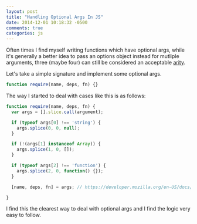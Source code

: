 ```yaml
---
layout: post
title: "Handling Optional Args In JS"
date: 2014-12-01 10:18:32 -0500
comments: true
categories: js
---
```


Often times I find myself writing functions which have optional args, while it's generally a better idea to pass an options object instead for mutliple arguments, three (maybe four) can still be considered an acceptable [arity](http://en.wikipedia.org/wiki/Arity).

Let's take a simple signature and implement some optional args.

```js
function require(name, deps, fn) {}
```

The way I started to deal with cases like this is as follows:

```js
function require(name, deps, fn) {
  var args = [].slice.call(argument);

  if (typeof args[0] !== 'string') {
    args.splice(0, 0, null);
  }

  if (!(args[1] instanceof Array)) {
    args.splice(1, 0, []);
  }

  if (typeof args[2] !== 'function') {
    args.splice(2, 0, function() {});
  }

  [name, deps, fn] = args; // https://developer.mozilla.org/en-US/docs/Web/JavaScript/Reference/Operators/Destructuring_assignment

}
```

I find this the clearest way to deal with optional args and I find the logic very easy to follow.